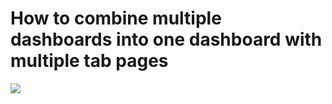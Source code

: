 # How to combine multiple dashboards into one dashboard with multiple tab pages


![](~/images/Screenshot.png)